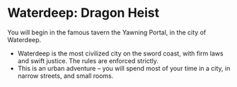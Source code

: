 # Waterdeep: Dragon Heist

You will begin in the famous tavern the Yawning Portal, in the city of Waterdeep.

- Waterdeep is the most civilized city on the sword coast, with firm laws and swift justice. The rules are enforced strictly.
- This is an urban adventure – you will spend most of your time in a city, in narrow streets, and small rooms.

